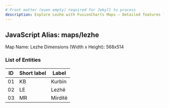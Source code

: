 ```yaml
---
# Front matter (even empty) required for Jekyll to process
description: Explore Lezhe with FusionCharts Maps – Detailed features for seamless integration. Try now & enhance your data visualization today! 
---
```


## JavaScript Alias: maps/lezhe

Map Name: Lezhe
Dimensions (Width x Height): 568x514





### List of Entities

ID | Short label | Label
---|---|---|
01|KB|Kurbin
02|LE|Lezhë
03|MR|Mirditë

